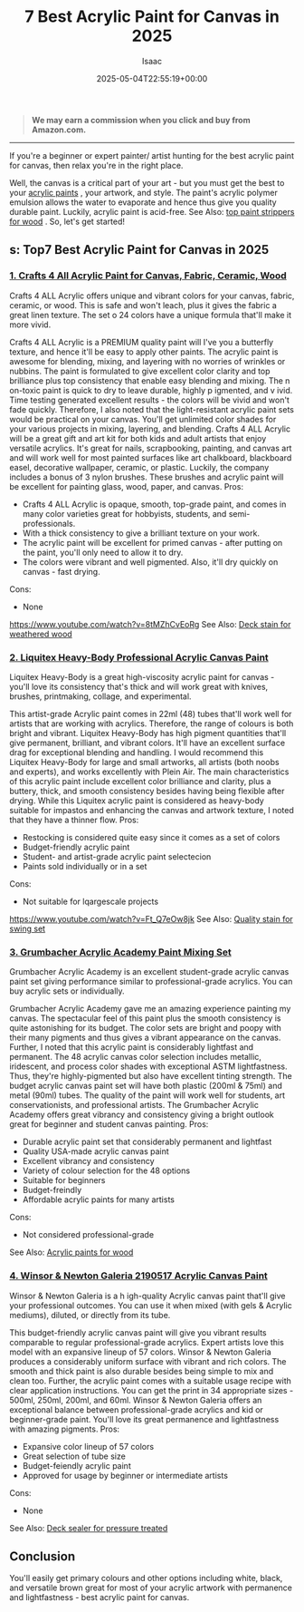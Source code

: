 ﻿---
author: Isaac
layout: post
title: 7 Best Acrylic Paint for Canvas in 2025
date: '2025-05-04T22:55:19+00:00'
categories:
- Paint
tags: []
slug: /best-acrylic-paint-for-canvas/
lastmod: 2025-05-07T12:21:23+03:00
---
> **We may earn a commission when you click and buy from Amazon.com.**
>

---
If you're a beginner or expert painter/ artist hunting for the best acrylic paint for canvas, then relax you're in the right place.

Well, the canvas is a critical part of your art - but you must get the best to your
[acrylic paints](https://sites.psu.edu/arwpassionblog/2018/04/26/acrylic-paint-pouring/)
, your artwork, and style.
The paint's acrylic polymer emulsion allows the water to evaporate and hence thus give you quality durable paint. Luckily, acrylic paint is acid-free. See Also:
[top paint strippers for wood](https://pestpolicy.com/best-paint-stripper-for-wood/)
.
So, let's get started!
## s: Top7 Best Acrylic Paint for Canvas in 2025
### [1. Crafts 4 All Acrylic Paint for Canvas, Fabric, Ceramic, Wood](https://www.amazon.com/dp/B01EVJ8Q0Q/?tag=p-policy-20)
Crafts 4 ALL Acrylic offers unique and vibrant colors for your canvas, fabric, ceramic, or wood. This is safe and won't leach, plus it gives the fabric a great linen texture. The set o 24 colors have a unique formula that'll make it more vivid.

Crafts 4 ALL Acrylic is a
PREMIUM quality paint
will I've you a butterfly texture, and hence it'll be easy to apply other paints. The acrylic paint is awesome for blending, mixing, and layering with no worries of wrinkles or nubbins.
The paint is formulated to give excellent
color clarity and top brilliance plus top
consistency that enable
easy blending and mixing. The n
on-toxic paint
is quick to dry to leave durable, highly p
igmented, and v
ivid.
Time testing generated excellent results - the colors will be vivid and won't fade quickly. Therefore, I also noted that the light-resistant acrylic paint sets would be practical on your canvas. You'll get unlimited color shades for your various projects in mixing, layering, and blending.
Crafts 4 ALL Acrylic will be a great gift and art kit for both kids and adult artists that enjoy versatile
acrylics. It's great for
nails, scrapbooking, painting, and canvas art and will work well for most painted surfaces like
art chalkboard, blackboard easel, decorative wallpaper, ceramic, or plastic.
Luckily, the company includes a bonus of 3 nylon brushes. These brushes and acrylic paint will be excellent for painting glass, wood, paper, and canvas.
Pros:
- Crafts 4 ALL Acrylic is opaque, smooth, top-grade paint, and comes in many color varieties great for hobbyists, students, and semi-professionals.
- With a thick consistency to give a brilliant texture on your work.
- The acrylic paint will be excellent for primed canvas - after putting on the paint, you'll only need to allow it to dry.
- The colors were vibrant and well pigmented. Also, it'll dry quickly on canvas - fast drying.

Cons:
- None

https://www.youtube.com/watch?v=8tMZhCvEoRg
See Also:
[Deck stain for weathered wood](https://pestpolicy.com/best-deck-stain-for-weathered-wood/)
### [2. Liquitex Heavy-Body Professional Acrylic Canvas Paint](https://www.amazon.com/dp/B075Y87RBX/?tag=p-policy-20)
Liquitex Heavy-Body is a great high-viscosity acrylic paint for canvas - you'll love its consistency that's thick and will work great with knives, brushes, printmaking, collage, and experimental.

This artist-grade Acrylic paint comes in 22ml (48) tubes that'll work well for artists that are working with acrylics. Therefore, the range of colours is both bright and vibrant.
Liquitex Heavy-Body has high pigment quantities that'll give permanent, brilliant, and vibrant colors. It'll have an excellent surface drag for exceptional blending and handling.
I would recommend this Liquitex Heavy-Body for large and small artworks, all artists (both noobs and experts), and works excellently with Plein Air.
The main characteristics of this acrylic paint include excellent color brilliance and clarity, plus a buttery, thick, and smooth consistency besides having being flexible after drying.
While this Liquitex acrylic paint is considered as heavy-body suitable for impastos and enhancing the canvas and artwork texture, I noted that they have a thinner flow.
Pros:
- Restocking is considered quite easy since it comes as a set of colors
- Budget-friendly acrylic paint
- Student- and artist-grade acrylic paint selectecion
- Paints sold individually or in a set

Cons:
- Not suitable for lqargescale projects

https://www.youtube.com/watch?v=Ft_Q7eOw8jk
See Also:
[Quality stain for swing set](https://pestpolicy.com/best-stain-for-swing-set/)
### [3. Grumbacher Acrylic Academy Paint Mixing Set](https://www.amazon.com/dp/B001E0HL66/?tag=p-policy-20)
Grumbacher Acrylic Academy is an excellent student-grade acrylic canvas paint set giving performance similar to professional-grade acrylics. You can buy acrylic sets or individually.

Grumbacher Acrylic Academy gave me an amazing experience painting my canvas. The spectacular feel of this paint plus the smooth consistency is quite astonishing for its budget.
The color sets are bright and poopy with their many pigments and thus gives a vibrant appearance on the canvas. Further, I noted that this acrylic paint is considerably lightfast and permanent.
The 48 acrylic canvas color selection includes metallic, iridescent, and process color shades with exceptional ASTM lightfastness. Thus, they're highly-pigmented but also have excellent tinting strength.
The budget acrylic canvas paint set will have both plastic (200ml & 75ml) and metal (90ml) tubes. The quality of the paint will work well for students, art conservationists, and professional artists.
The Grumbacher Acrylic Academy offers great vibrancy and consistency giving a bright outlook great for beginner and student canvas painting.
Pros:
- Durable acrylic paint set that considerably permanent and lightfast
- Quality USA-made acrylic canvas paint
- Excellent vibrancy and consistency
- Variety of colour selection for the 48 options
- Suitable for beginners
- Budget-freindly
- Affordable acrylic paints for many artists

Cons:
- Not considered professional-grade

See Also:
[Acrylic paints for wood](https://pestpolicy.com/best-acrylic-paint-for-wood/)
### [4. Winsor & Newton Galeria 2190517 Acrylic Canvas Paint](https://www.amazon.com/dp/B00004THXG/?tag=p-policy-20)
Winsor & Newton Galeria is a h
igh-quality Acrylic canvas paint that'll give your professional outcomes. You can use it when mixed (with gels & Acrylic mediums), diluted, or directly from its tube.

This budget-friendly acrylic canvas paint will give you vibrant results comparable to regular professional-grade acrylics. Expert artists love this model with an expansive lineup of 57 colors.
Winsor & Newton Galeria produces a considerably uniform surface with vibrant and rich colors. The smooth and thick paint is also durable besides being simple to mix and clean too.
Further, the acrylic paint comes with a suitable usage recipe with clear application instructions. You can get the print in 34 appropriate sizes - 500ml, 250ml, 200ml, and 60ml.
Winsor & Newton Galeria offers an exceptional balance between professional-grade acrylics and kid or beginner-grade paint. You'll love its great permanence and lightfastness with amazing pigments.
Pros:
- Expansive color lineup of 57 colors
- Great selection of tube size
- Budget-feiendly acrylic paint
- Approved for usage by beginner or intermediate artists

Cons:
- None

See Also:
[Deck sealer for pressure treated](https://pestpolicy.com/best-deck-sealer-for-pressure-treated-wood/)
## Conclusion
You'll easily get primary colours and other options including white, black, and versatile brown great for most of your acrylic artwork with permanence and lightfastness - best acrylic paint for canvas.
